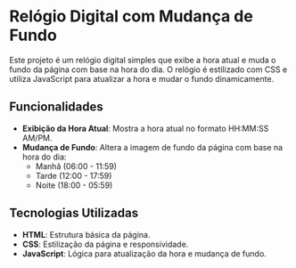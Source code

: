 
# Relógio Digital com Mudança de Fundo

Este projeto é um relógio digital simples que exibe a hora atual e muda o fundo da página com base na hora do dia. O relógio é estilizado com CSS e utiliza JavaScript para atualizar a hora e mudar o fundo dinamicamente.

## Funcionalidades

- **Exibição da Hora Atual**: Mostra a hora atual no formato HH:MM:SS AM/PM.
- **Mudança de Fundo**: Altera a imagem de fundo da página com base na hora do dia:
  - Manhã (06:00 - 11:59)
  - Tarde (12:00 - 17:59)
  - Noite (18:00 - 05:59)

## Tecnologias Utilizadas

- **HTML**: Estrutura básica da página.
- **CSS**: Estilização da página e responsividade.
- **JavaScript**: Lógica para atualização da hora e mudança de fundo.
  
